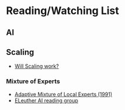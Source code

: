 # Reading/Watching List

## AI

## Scaling
- [Will Scaling work?](https://www.dwarkeshpatel.com/p/will-scaling-work)

### Mixture of Experts
- [Adaptive Mixture of Local Experts (1991)](https://www.cs.toronto.edu/~hinton/absps/jjnh91.pdf)
- [ELeuther AI reading group](https://www.youtube.com/watch?v=Y2KFB_Cr4zA)
